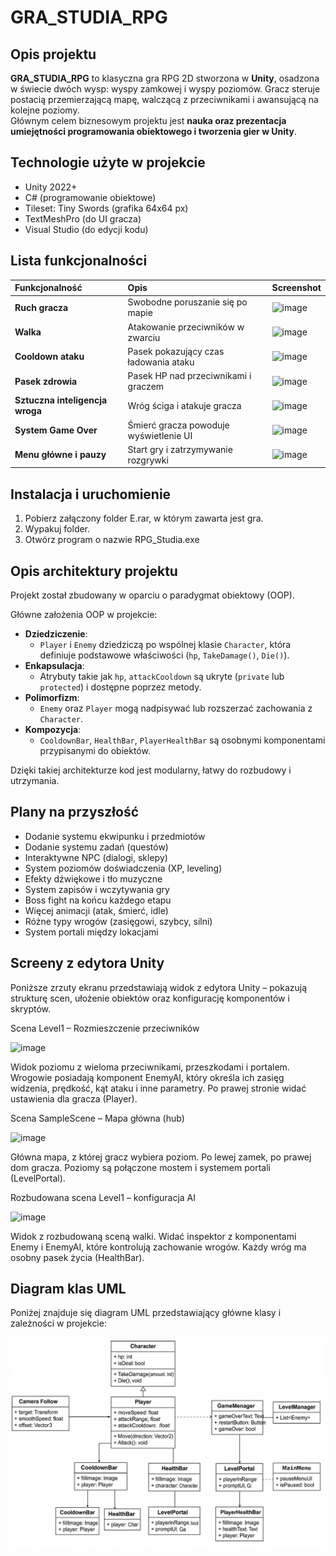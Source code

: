 # GRA_STUDIA_RPG

## Opis projektu
**GRA_STUDIA_RPG** to klasyczna gra RPG 2D stworzona w **Unity**, osadzona w świecie dwóch wysp: wyspy zamkowej i wyspy poziomów. Gracz steruje postacią przemierzającą mapę, walczącą z przeciwnikami i awansującą na kolejne poziomy.  
Głównym celem biznesowym projektu jest **nauka oraz prezentacja umiejętności programowania obiektowego i tworzenia gier w Unity**.

## Technologie użyte w projekcie
- Unity 2022+
- C# (programowanie obiektowe)
- Tileset: Tiny Swords (grafika 64x64 px)
- TextMeshPro (do UI gracza)
- Visual Studio (do edycji kodu)

## Lista funkcjonalności

| Funkcjonalność             | Opis                                      | Screenshot                |
|:----------------------------|:-----------------------------------------|:---------------------------|
| **Ruch gracza**             | Swobodne poruszanie się po mapie          | ![image](https://github.com/user-attachments/assets/79d37da6-2a20-4843-a471-488d353dfe24) |
| **Walka**                   | Atakowanie przeciwników w zwarciu         | ![image](https://github.com/user-attachments/assets/0811acfb-c519-401e-9087-717f6a20ddcf) |
| **Cooldown ataku**          | Pasek pokazujący czas ładowania ataku     | ![image](https://github.com/user-attachments/assets/63569e07-841d-4d19-ba91-87f72393b0a2) |
| **Pasek zdrowia**           | Pasek HP nad przeciwnikami i graczem      | ![image](https://github.com/user-attachments/assets/8ebf17c4-c806-4d2c-b553-48b06647b57b) |
| **Sztuczna inteligencja wroga** | Wróg ściga i atakuje gracza           | ![image](https://github.com/user-attachments/assets/004102b9-ce0a-4039-8181-33713c387937) |
| **System Game Over**        | Śmierć gracza powoduje wyświetlenie UI    | ![image](https://github.com/user-attachments/assets/bb14340f-1a04-4de5-905b-ecb91d7a1959) |
| **Menu główne i pauzy**     | Start gry i zatrzymywanie rozgrywki       | ![image](https://github.com/user-attachments/assets/f8f800a7-f9b2-4c92-8659-75f9d32c164d) |

## Instalacja i uruchomienie

 1. Pobierz załączony folder E.rar, w którym zawarta jest gra.
 2. Wypakuj folder.
 3. Otwórz program o nazwie RPG_Studia.exe

## Opis architektury projektu

Projekt został zbudowany w oparciu o paradygmat obiektowy (OOP).

Główne założenia OOP w projekcie:
- **Dziedziczenie**: 
  - `Player` i `Enemy` dziedziczą po wspólnej klasie `Character`, która definiuje podstawowe właściwości (`hp`, `TakeDamage()`, `Die()`).
- **Enkapsulacja**: 
  - Atrybuty takie jak `hp`, `attackCooldown` są ukryte (`private` lub `protected`) i dostępne poprzez metody.
- **Polimorfizm**: 
  - `Enemy` oraz `Player` mogą nadpisywać lub rozszerzać zachowania z `Character`.
- **Kompozycja**: 
  - `CooldownBar`, `HealthBar`, `PlayerHealthBar` są osobnymi komponentami przypisanymi do obiektów.

Dzięki takiej architekturze kod jest modularny, łatwy do rozbudowy i utrzymania.

## Plany na przyszłość

- Dodanie systemu ekwipunku i przedmiotów
- Dodanie systemu zadań (questów)
- Interaktywne NPC (dialogi, sklepy)
- System poziomów doświadczenia (XP, leveling)
- Efekty dźwiękowe i tło muzyczne
- System zapisów i wczytywania gry
- Boss fight na końcu każdego etapu
- Więcej animacji (atak, śmierć, idle)
- Różne typy wrogów (zasięgowi, szybcy, silni)
- System portali między lokacjami

## Screeny z edytora Unity
Poniższe zrzuty ekranu przedstawiają widok z edytora Unity – pokazują strukturę scen, ułożenie obiektów oraz konfigurację komponentów i skryptów.

Scena Level1 – Rozmieszczenie przeciwników

![image](https://github.com/user-attachments/assets/c80bdb55-e281-413e-b7cf-ee3a51adb3aa)


Widok poziomu z wieloma przeciwnikami, przeszkodami i portalem. Wrogowie posiadają komponent EnemyAI, który określa ich zasięg widzenia, prędkość, kąt ataku i inne parametry. Po prawej stronie widać ustawienia dla gracza (Player).


Scena SampleScene – Mapa główna (hub)

![image](https://github.com/user-attachments/assets/b4b2e33a-2cd7-4061-9ba7-1e195ea593e6)


Główna mapa, z której gracz wybiera poziom. Po lewej zamek, po prawej dom gracza. Poziomy są połączone mostem i systemem portali (LevelPortal).


Rozbudowana scena Level1 – konfiguracja AI

![image](https://github.com/user-attachments/assets/4d26d8e6-1f94-4d7f-8162-af4e1740f31d)


Widok z rozbudowaną sceną walki. Widać inspektor z komponentami Enemy i EnemyAI, które kontrolują zachowanie wrogów. Każdy wróg ma osobny pasek życia (HealthBar).

## Diagram klas UML

Poniżej znajduje się diagram UML przedstawiający główne klasy i zależności w projekcie:

![UML Diagram](Diagram_UML_RPG.png)

